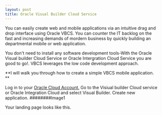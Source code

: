 ```yaml
---
layout: post
title: Oracle Visual Builder Cloud Service
---
```


You can easily create web and mobile applications via an intuitive drag and drop interface using Oracle VBCS. You can counter the IT backlog on the fast and increasing demands of mordern business by quickly building an departmental mobile or web application.

You don't need to install any software development tools-With the Oracle Visual builder Cloud Service or Oracle Intergration Cloud Service you are good to go!. 
VBCS leverages the low code development approach. 

**I will walk you through how to create a simple VBCS mobile application. **


Log in to your [Oracle Cloud Account.](https://cloud.oracle.com/home)
Go to the Visiual builder Cloud service or Oracle Integration Cloud and select Visual Builder.
Create new application.
########Image1

Your landing page looks like this. 






